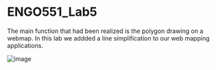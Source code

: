 # ENGO551_Lab5

The main function that had been realized is the polygon drawing on a webmap. In this lab we addded a line simplification to our web mapping applications.

![image](https://user-images.githubusercontent.com/97831618/163320841-2a5d004a-509d-4803-9522-f15c3b2d9975.png)


